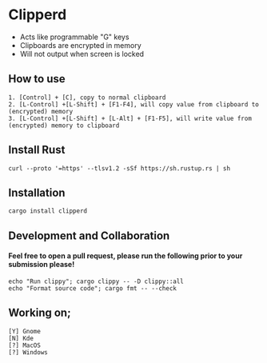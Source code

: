 # Clipperd

- Acts like programmable "G" keys
- Clipboards are encrypted in memory
- Will not output when screen is locked
## How to use
    1. [Control] + [C], copy to normal clipboard
    2. [L-Control] +[L-Shift] + [F1-F4], will copy value from clipboard to (encrypted) memory
    3. [L-Control] +[L-Shift] + [L-Alt] + [F1-F5], will write value from (encrypted) memory to clipboard

## Install Rust
    curl --proto '=https' --tlsv1.2 -sSf https://sh.rustup.rs | sh

## Installation
    cargo install clipperd

## Development and Collaboration
#### Feel free to open a pull request, please run the following prior to your submission please!
    echo "Run clippy"; cargo clippy -- -D clippy::all
    echo "Format source code"; cargo fmt -- --check

## Working on;
    [Y] Gnome
    [N] Kde
    [?] MacOS
    [?] Windows
    